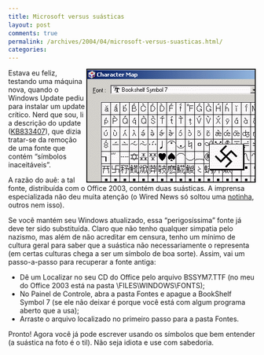 ```yaml
---
title: Microsoft versus suásticas
layout: post
comments: true
permalink: /archives/2004/04/microsoft-versus-suasticas.html/
categories:
---
```

<img src="/img/blig/suasticas.gif" border="2" alt="as duas suásticas da fonte, mostradas no aplicativo charmap" align="right">Estava eu feliz, testando uma máquina nova, quando o Windows Update pediu para instalar um update crítico. Nerd que sou, li a descrição do update ([KB833407][1]), que dizia tratar-se da remoção de uma fonte que contém &#8220;símbolos inaceitáveis&#8221;.

A razão do auê: a tal fonte, distribuída com o Office 2003, contém duas suásticas. A imprensa especializada não deu muita atenção (o Wired News só soltou uma <a href="http://www.wired.com/news/technology/0,1282,61587,00.html" >notinha</a>, outros nem isso).

Se você mantém seu Windows atualizado, essa &#8220;perigosíssima&#8221; fonte já deve ter sido substituída. Claro que não tenho qualquer simpatia pelo nazismo, mas além de não acreditar em censura, tenho um mínimo de cultura geral para saber que a suástica não necessariamente o representa (em certas culturas chega a ser um símbolo de boa sorte). Assim, vai um passo-a-passo para recuperar a fonte antiga:
*   Dê um Localizar no seu CD do Office pelo arquivo BSSYM7.TTF (no meu do Office 2003 está na pasta \FILES\WINDOWS\FONTS);
*   No Painel de Controle, abra a pasta Fontes e apague a BookShelf Symbol 7 (se ele não deixar é porque você está com algum programa aberto que a usa);
*   Arraste o arquivo localizado no primeiro passo para a pasta Fontes.

Pronto! Agora você já pode escrever usando os símbolos que bem entender (a suástica na foto é o til). Não seja idiota e use com sabedoria.

 [1]: http://support.microsoft.com/default.aspx?scid=kb;%5BLN%5D;833407
